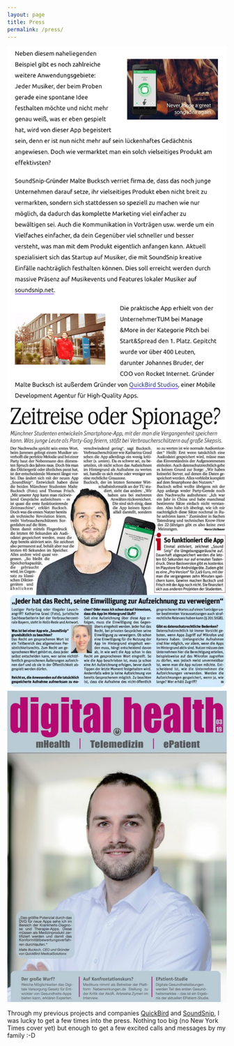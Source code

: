 ```yaml
---
layout: page
title: Press
permalink: /press/
---
```

<div class="gallery-box">
  <div class="gallery">
    <img src="/images/press/firma.png" loading="lazy">
    <img src="/images/press/soundsnipnews.jpeg" loading="lazy">
    <img src="/images/press/digitalhealth.jpeg" loading="lazy">
  </div>
</div>

Through my previous projects and companies [QuickBird](/QuickBird) and [SoundSnip](/project/app-00-soundsnip), I was lucky to get a few times into the press. Nothing too big (no New York Times cover yet) but enough to get a few excited calls and messages by my family :-D 
